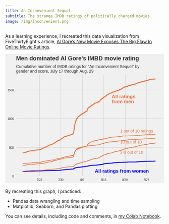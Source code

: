 ```yaml
---
title: An Inconvenient Sequel
subtitle: The strange IMDB ratings of politically charged movies
image: /img/inconvenient.png
---
```


As a learning experience, I recreated this data visualization from FiveThirtyEight's article, [Al Gore’s New Movie Exposes The Big Flaw In Online Movie Ratings](https://fivethirtyeight.com/features/al-gores-new-movie-exposes-the-big-flaw-in-online-movie-ratings/).

![](/img/inconvenient.png)

By recreating this graph, I practiced:
- Pandas data wrangling and time sampling
- Matplotlib, Seaborn, and Pandas plotting

You can see details, including code and comments, in [my Colab Notebook](https://colab.research.google.com/drive/11GrAGqJCzAgjb9uS_GYPO7n1qmaLlB3l).
